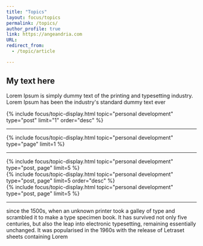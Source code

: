 ```yaml
---
title: "Topics"
layout: focus/topics
permalink: /topics/
author_profile: true
link: https://angeandria.com
URL:
redirect_from:
  - /topic/article

---
```


## My text here
Lorem Ipsum is simply dummy text of the printing and typesetting industry. Lorem Ipsum has been the industry's standard dummy text ever


<div class="custom-taxonomy"> 
    {% include focus/topic-display.html topic="personal development" type="post" limit="1" order="desc" %}
</div>

---

<div class="custom-taxonomy">               
    {% include focus/topic-display.html topic="personal development" type="page" limit=1 %}
</div>

---

<div class="custom-taxonomy">  
    {% include focus/topic-display.html topic="personal development" type="post, page" limit=5 %}
</div>

<div class="custom-taxonomy">  
    {% include focus/topic-display.html topic="personal development" type="post, page" limit=5 order="desc" %}
</div>

<div class="custom-taxonomy">  
    {% include focus/topic-display.html topic="personal development" type="post, page" limit=5 %}
</div>

---
      
since the 1500s, when an unknown printer took a galley of type and
scrambled it to make a type specimen book. It has survived not only five centuries, but also the leap into electronic typesetting, remaining essentially unchanged. It was popularised in the 1960s with the release of Letraset sheets containing Lorem 